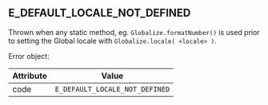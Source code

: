 ## E_DEFAULT_LOCALE_NOT_DEFINED

Thrown when any static method, eg. `Globalize.formatNumber()` is used prior to setting the Global locale with `Globalize.locale( <locale> )`.

Error object:

| Attribute | Value |
| --- | --- |
| code | `E_DEFAULT_LOCALE_NOT_DEFINED` |
